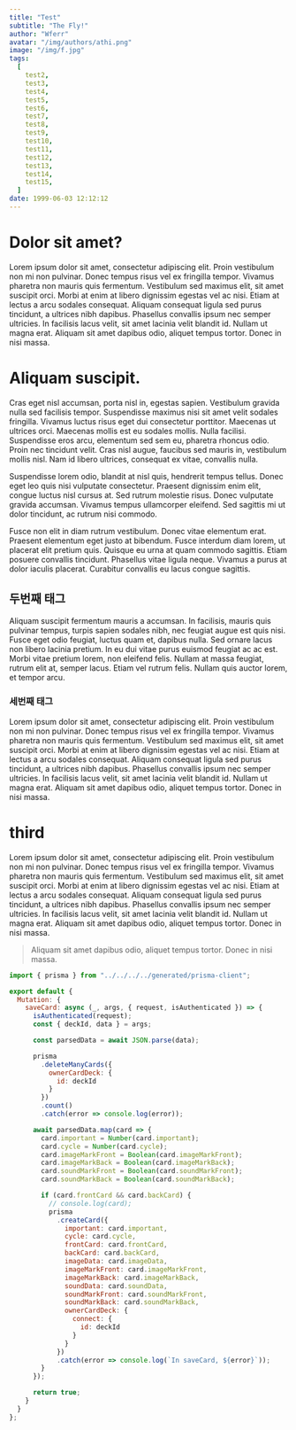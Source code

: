 ```yaml
---
title: "Test"
subtitle: "The Fly!"
author: "Wferr"
avatar: "/img/authors/athi.png"
image: "/img/f.jpg"
tags:
  [
    test2,
    test3,
    test4,
    test5,
    test6,
    test7,
    test8,
    test9,
    test10,
    test11,
    test12,
    test13,
    test14,
    test15,
  ]
date: 1999-06-03 12:12:12
---
```


# Dolor sit amet?

Lorem ipsum dolor sit amet, consectetur adipiscing elit. Proin vestibulum non mi non pulvinar. Donec tempus risus vel ex fringilla tempor. Vivamus pharetra non mauris quis fermentum. Vestibulum sed maximus elit, sit amet suscipit orci. Morbi at enim at libero dignissim egestas vel ac nisi. Etiam at lectus a arcu sodales consequat. Aliquam consequat ligula sed purus tincidunt, a ultrices nibh dapibus. Phasellus convallis ipsum nec semper ultricies. In facilisis lacus velit, sit amet lacinia velit blandit id. Nullam ut magna erat. Aliquam sit amet dapibus odio, aliquet tempus tortor. Donec in nisi massa.

# Aliquam suscipit.

Cras eget nisl accumsan, porta nisl in, egestas sapien. Vestibulum gravida nulla sed facilisis tempor. Suspendisse maximus nisi sit amet velit sodales fringilla. Vivamus luctus risus eget dui consectetur porttitor. Maecenas ut ultrices orci. Maecenas mollis est eu sodales mollis. Nulla facilisi. Suspendisse eros arcu, elementum sed sem eu, pharetra rhoncus odio. Proin nec tincidunt velit. Cras nisl augue, faucibus sed mauris in, vestibulum mollis nisl. Nam id libero ultrices, consequat ex vitae, convallis nulla.

Suspendisse lorem odio, blandit at nisl quis, hendrerit tempus tellus. Donec eget leo quis nisi vulputate consectetur. Praesent dignissim enim elit, congue luctus nisl cursus at. Sed rutrum molestie risus. Donec vulputate gravida accumsan. Vivamus tempus ullamcorper eleifend. Sed sagittis mi ut dolor tincidunt, ac rutrum nisi commodo.

Fusce non elit in diam rutrum vestibulum. Donec vitae elementum erat. Praesent elementum eget justo at bibendum. Fusce interdum diam lorem, ut placerat elit pretium quis. Quisque eu urna at quam commodo sagittis. Etiam posuere convallis tincidunt. Phasellus vitae ligula neque. Vivamus a purus at dolor iaculis placerat. Curabitur convallis eu lacus congue sagittis.

## 두번째 태그

Aliquam suscipit fermentum mauris a accumsan. In facilisis, mauris quis pulvinar tempus, turpis sapien sodales nibh, nec feugiat augue est quis nisi. Fusce eget odio feugiat, luctus quam et, dapibus nulla. Sed ornare lacus non libero lacinia pretium. In eu dui vitae purus euismod feugiat ac ac est. Morbi vitae pretium lorem, non eleifend felis. Nullam at massa feugiat, rutrum elit at, semper lacus. Etiam vel rutrum felis. Nullam quis auctor lorem, et tempor arcu.

### 세번째 태그

Lorem ipsum dolor sit amet, consectetur adipiscing elit. Proin vestibulum non mi non pulvinar. Donec tempus risus vel ex fringilla tempor. Vivamus pharetra non mauris quis fermentum. Vestibulum sed maximus elit, sit amet suscipit orci. Morbi at enim at libero dignissim egestas vel ac nisi. Etiam at lectus a arcu sodales consequat. Aliquam consequat ligula sed purus tincidunt, a ultrices nibh dapibus. Phasellus convallis ipsum nec semper ultricies. In facilisis lacus velit, sit amet lacinia velit blandit id. Nullam ut magna erat. Aliquam sit amet dapibus odio, aliquet tempus tortor. Donec in nisi massa.

# third

Lorem ipsum dolor sit amet, consectetur adipiscing elit. Proin vestibulum non mi non pulvinar. Donec tempus risus vel ex fringilla tempor. Vivamus pharetra non mauris quis fermentum. Vestibulum sed maximus elit, sit amet suscipit orci. Morbi at enim at libero dignissim egestas vel ac nisi. Etiam at lectus a arcu sodales consequat. Aliquam consequat ligula sed purus tincidunt, a ultrices nibh dapibus. Phasellus convallis ipsum nec semper ultricies. In facilisis lacus velit, sit amet lacinia velit blandit id. Nullam ut magna erat. Aliquam sit amet dapibus odio, aliquet tempus tortor. Donec in nisi massa.

> Aliquam sit amet dapibus odio, aliquet tempus tortor. Donec in nisi massa.

```javascript
import { prisma } from "../../../../generated/prisma-client";

export default {
  Mutation: {
    saveCard: async (_, args, { request, isAuthenticated }) => {
      isAuthenticated(request);
      const { deckId, data } = args;

      const parsedData = await JSON.parse(data);

      prisma
        .deleteManyCards({
          ownerCardDeck: {
            id: deckId
          }
        })
        .count()
        .catch(error => console.log(error));

      await parsedData.map(card => {
        card.important = Number(card.important);
        card.cycle = Number(card.cycle);
        card.imageMarkFront = Boolean(card.imageMarkFront);
        card.imageMarkBack = Boolean(card.imageMarkBack);
        card.soundMarkFront = Boolean(card.soundMarkFront);
        card.soundMarkBack = Boolean(card.soundMarkBack);

        if (card.frontCard && card.backCard) {
          // console.log(card);
          prisma
            .createCard({
              important: card.important,
              cycle: card.cycle,
              frontCard: card.frontCard,
              backCard: card.backCard,
              imageData: card.imageData,
              imageMarkFront: card.imageMarkFront,
              imageMarkBack: card.imageMarkBack,
              soundData: card.soundData,
              soundMarkFront: card.soundMarkFront,
              soundMarkBack: card.soundMarkBack,
              ownerCardDeck: {
                connect: {
                  id: deckId
                }
              }
            })
            .catch(error => console.log(`In saveCard, ${error}`));
        }
      });

      return true;
    }
  }
};
```
